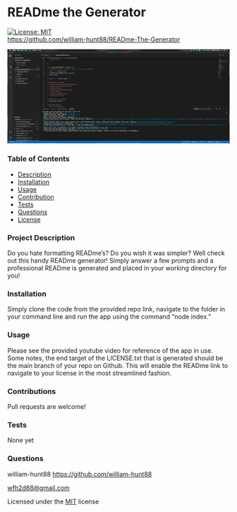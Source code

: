  # READme the Generator
  [![License: MIT](https://img.shields.io/badge/License-MIT-yellow.svg)](https://opensource.org/licenses/MIT) <br>
  https://github.com/william-hunt88/READme-The-Generator

  <img src = "./assets/images/screenshot.png" >
  
  ### Table of Contents
  * [Description](#project-description)
  * [Installation](#installation)
  * [Usage](#usage)
  * [Contribution](#contributions)
  * [Tests](#tests)
  * [Questions](#questions)
  * [License](#license)
  
  ### Project Description
  Do you hate formatting READme’s? Do you wish it was simpler? Well check out this handy READme generator! Simply answer a few prompts and a professional READme is generated and placed in your working directory for you!

  ### Installation
  Simply clone the code from the provided repo link, navigate to the folder in your command line and run the app using the command “node index.” 

  ### Usage
   Please see the provided youtube video for reference of the app in use. Some notes, the end target of the LICENSE.txt that is generated should be the main branch of your repo on Github. This will enable the READme link to navigate to your license in the most streamlined fashion.

  ### Contributions
  Pull requests are welcome!

  ### Tests
  None yet

  ### Questions
  william-hunt88
  https://github.com/william-hunt88

  wfh2d88@gmail.com
  
  
  Licensed under the [MIT](https://github.com/william-hunt88/READme-The-Generator/blob/main/LICENSE.txt) license
